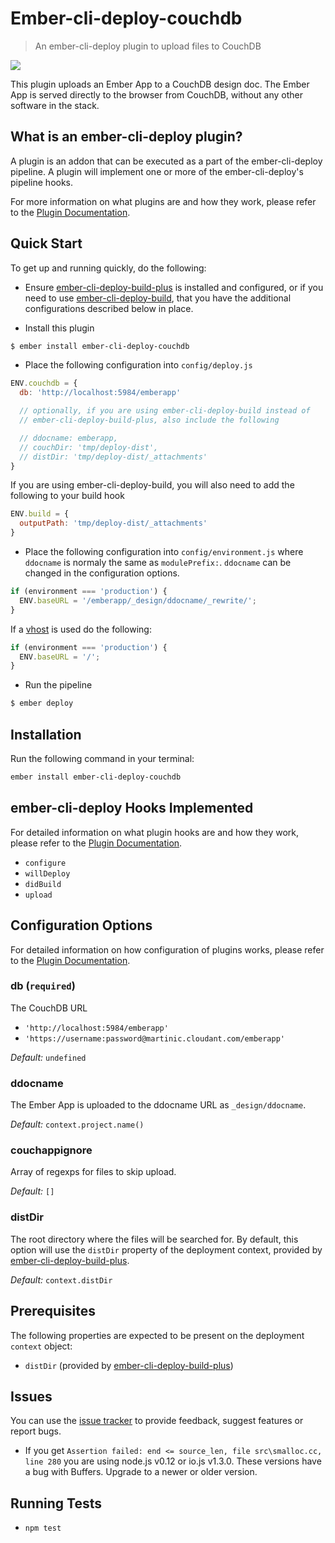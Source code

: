 # Ember-cli-deploy-couchdb

> An ember-cli-deploy plugin to upload files to CouchDB

[![](https://ember-cli-deploy.github.io/ember-cli-deploy-version-badges/plugins/ember-cli-deploy-couchdb.svg)](http://ember-cli-deploy.github.io/ember-cli-deploy-version-badges/)

This plugin uploads an Ember App to a CouchDB design doc. The Ember App is served directly to the browser from CouchDB, without any other software in the stack.

## What is an ember-cli-deploy plugin?

A plugin is an addon that can be executed as a part of the ember-cli-deploy pipeline. A plugin will implement one or more of the ember-cli-deploy's pipeline hooks.

For more information on what plugins are and how they work, please refer to the [Plugin Documentation][1].

## Quick Start

To get up and running quickly, do the following:

- Ensure [ember-cli-deploy-build-plus][2] is installed and configured, or if you need to use [ember-cli-deploy-build][5], that you have the additional configurations described below in place.

- Install this plugin

```bash
$ ember install ember-cli-deploy-couchdb
```

- Place the following configuration into `config/deploy.js`

```javascript
ENV.couchdb = {
  db: 'http://localhost:5984/emberapp'

  // optionally, if you are using ember-cli-deploy-build instead of
  // ember-cli-deploy-build-plus, also include the following

  // ddocname: emberapp,
  // couchDir: 'tmp/deploy-dist',
  // distDir: 'tmp/deploy-dist/_attachments'
}
```

If you are using ember-cli-deploy-build, you will also need to add the following to your build hook
```javascript
ENV.build = {
  outputPath: 'tmp/deploy-dist/_attachments'
}
```

- Place the following configuration into `config/environment.js` where `ddocname` is normaly the same as `modulePrefix:`. `ddocname` can be changed in the configuration options.

```javascript
if (environment === 'production') {
  ENV.baseURL = '/emberapp/_design/ddocname/_rewrite/';
}
```

If a [vhost][3] is used do the following:

```javascript
if (environment === 'production') {
  ENV.baseURL = '/';
}
```

- Run the pipeline

```bash
$ ember deploy
```

## Installation
Run the following command in your terminal:

```bash
ember install ember-cli-deploy-couchdb
```

## ember-cli-deploy Hooks Implemented

For detailed information on what plugin hooks are and how they work, please refer to the [Plugin Documentation][1].

- `configure`
- `willDeploy`
- `didBuild`
- `upload`

## Configuration Options

For detailed information on how configuration of plugins works, please refer to the [Plugin Documentation][1].

### db (`required`)

The CouchDB URL
 - `'http://localhost:5984/emberapp'`
 - `'https://username:password@martinic.cloudant.com/emberapp'`

*Default:* `undefined`

### ddocname

The Ember App is uploaded to the ddocname URL as `_design/ddocname`.

*Default:* `context.project.name()`

### couchappignore

Array of regexps for files to skip upload.

*Default:* `[]`

### distDir

The root directory where the files will be searched for. By default, this option will use the `distDir` property of the deployment context, provided by [ember-cli-deploy-build-plus][2].

*Default:* `context.distDir`

## Prerequisites

The following properties are expected to be present on the deployment `context` object:

- `distDir`      (provided by [ember-cli-deploy-build-plus][2])

## Issues

You can use the [issue tracker][4] to provide feedback, suggest features or report bugs.

- If you get `Assertion failed: end <= source_len, file src\smalloc.cc, line 280` you are using node.js v0.12 or io.js v1.3.0. These  versions have a bug with Buffers. Upgrade to a newer or older version.

## Running Tests

- `npm test`

[1]: http://ember-cli.github.io/ember-cli-deploy/plugins "Plugin Documentation"
[2]: https://github.com/martinic/ember-cli-deploy-build-plus "ember-cli-deploy-build-plus"
[3]: https://wiki.apache.org/couchdb/Virtual_Hosts "vhost"
[4]: https://github.com/martinic/ember-cli-deploy-couchdb/issues "issue tracker"
[5]: https://github.com/ember-cli-deploy/ember-cli-deploy-build "ember-cli-deploy-build"
